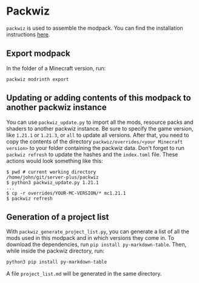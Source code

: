 # Packwiz
`packwiz` is used to assemble the modpack. You can find the installation instructions [here](https://packwiz.infra.link/installation).

## Export modpack
In the folder of a Minecraft version, run:
```
packwiz modrinth export
```

## Updating or adding contents of this modpack to another packwiz instance
You can use `packwiz_update.py` to import all the mods, resource packs and shaders to another packwiz instance. Be sure to specify the game version, like `1.21.1` or `1.21.3`, or `all` to update all versions. After that, you need to copy the contents of the directory `packwiz/overrides/<your Minecraft version>` to your folder containing the packwiz data. Don't forget to run `packwiz refresh` to update the hashes and the `index.toml` file. These actions would look something like this:
```
$ pwd # current working directory
/home/john/git/server-plus/packwiz
$ python3 packwiz_update.py 1.21.1
...
$ cp -r overrides/YOUR-MC-VERSION/* mc1.21.1
$ packwiz refresh
```

## Generation of a project list
With `packwiz_generate_project_list.py`, you can generate a list of all the mods used in this modpack and in which versions they come in. To download the dependencies, run `pip install py-markdown-table`. Then, while inside the packwiz directory, run:
```bash
python3 pip install py-markdown-table
```
A file `project_list.md` will be generated in the same directory.
